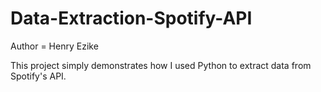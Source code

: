 # Data-Extraction-Spotify-API

Author = Henry Ezike

This project simply demonstrates how I used Python to extract data from Spotify's API.
